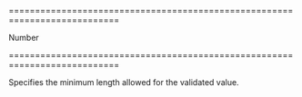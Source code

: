===========================================================================
<!--type-->Number<!--/type-->
===========================================================================

<!--shortDescription-->
Specifies the minimum length allowed for the validated value.
<!--/shortDescription-->

<!--fullDescription-->

<!--/fullDescription-->